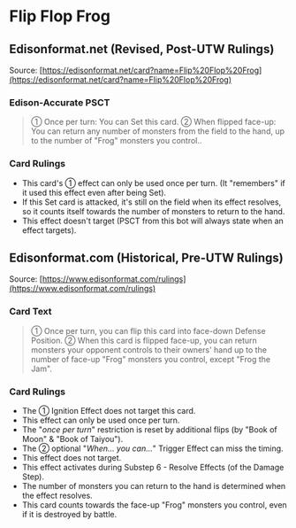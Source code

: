 # Flip Flop Frog

## Edisonformat.net (Revised, Post-UTW Rulings)

Source: [https://edisonformat.net/card?name=Flip%20Flop%20Frog](https://edisonformat.net/card?name=Flip%20Flop%20Frog)

### Edison-Accurate PSCT

> ① Once per turn: You can Set this card.
> ② When flipped face-up: You can return any number of monsters from the field to the hand, up to the number of "Frog" monsters you control..

### Card Rulings

*   This card's ① effect can only be used once per turn.
(It "remembers" if it used this effect even after being Set).
*   If this Set card is attacked, it's still on the field when its effect resolves, so it counts itself towards the number of monsters to return to the hand.
*   This effect doesn't target (PSCT from this bot will always state when an effect targets).


## Edisonformat.com (Historical, Pre-UTW Rulings)

Source: [https://www.edisonformat.com/rulings](https://www.edisonformat.com/rulings)

### Card Text

> ① Once per turn, you can flip this card into face-down Defense Position. ② When this card is flipped face-up, you can return monsters your opponent controls to their owners' hand up to the number of face-up "Frog" monsters you control, except "Frog the Jam".

### Card Rulings

*   The ① Ignition Effect does not target this card.
*   This effect can only be used once per turn.
*   The "_once per turn_" restriction is reset by additional flips (by "Book of Moon" & "Book of Taiyou").
*   The ② optional "_When... you can..._" Trigger Effect can miss the timing.
*   This effect does not target.
*   This effect activates during Substep 6 - Resolve Effects (of the Damage Step).
*   The number of monsters you can return to the hand is determined when the effect resolves.
*   This card counts towards the face-up "Frog" monsters you control, even if it is destroyed by battle.


